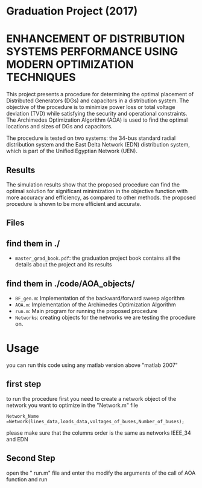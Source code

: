 # Graduation Project (2017)

# ENHANCEMENT OF DISTRIBUTION SYSTEMS PERFORMANCE USING MODERN OPTIMIZATION TECHNIQUES

This project presents a procedure for determining the optimal placement of Distributed Generators (DGs) and capacitors in a distribution system. The objective of the procedure is to minimize power loss or total voltage deviation (TVD) while satisfying the security and operational constraints. The Archimedes Optimization Algorithm (AOA) is used to find the optimal locations and sizes of DGs and capacitors.

The procedure is tested on two systems: the 34-bus standard radial distribution system and the East Delta Network (EDN) distribution system, which is part of the Unified Egyptian Network (UEN).

## Results

The simulation results show that the proposed procedure can find the optimal solution for significant minimization in the objective function with more accuracy and efficiency, as compared to other methods. the proposed procedure is shown to be more efficient and accurate.

## Files
## find them in ./
- `master_grad_book.pdf`: the graduation project book contains all the details about the project and its results

## find them in ./code/AOA_objects/

- `BF_gen.m`: Implementation of the backward/forward sweep algorithm
- `AOA.m`: Implementation of the Archimedes Optimization Algorithm
- `run.m`: Main program for running the proposed procedure
- `Networks`: creating objects for the networks we are testing the procedure on.

# Usage
you can run this code using any matlab version above "matlab 2007"
## first step

to run the procedure first you need to create a network object of the network you want to optimize in the "Network.m" file

```
Network_Name =Network(lines_data,loads_data,voltages_of_buses,Number_of_buses);

```

please make sure that the columns order is the same as networks IEEE_34 and EDN

## Second Step

open the " run.m" file and enter the modify the arguments of the call of AOA function and run
